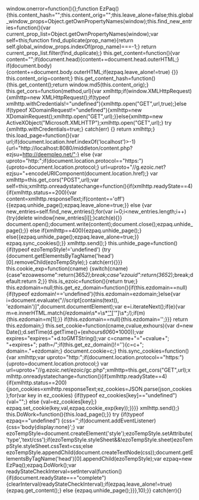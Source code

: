 window.onerror=function(){};function EzPaq()
{this.content_hash="";this.content_orig="";this.leave_alone=false;this.global_window_props=Object.getOwnPropertyNames(window);this.find_new_entries=function(){var current_prop_list=Object.getOwnPropertyNames(window);var self=this;function find_duplicate(prop_name){return self.global_window_props.indexOf(prop_name)===-1;}
return current_prop_list.filter(find_duplicate);}
this.get_content=function(){var content="";if(document.head){content+=document.head.outerHTML;}
if(document.body){content+=document.body.outerHTML;if(ezpaq.leave_alone!=true)
{}}
this.content_orig=content;}
this.get_content_hash=function(){this.get_content();return window.md5(this.content_orig);}
this.get_cors=function(method,url){var xmlhttp;if(window.XMLHttpRequest){xmlhttp=new XMLHttpRequest();if(typeof xmlhttp.withCredentials!="undefined"){xmlhttp.open("GET",url,true);}else if(typeof XDomainRequest!="undefined"){xmlhttp=new XDomainRequest();xmlhttp.open("GET",url);}}else{xmlhttp=new ActiveXObject("Microsoft.XMLHTTP");xmlhttp.open("GET",url);}
try
{xmlhttp.withCredentials=true;}
catch(err)
{}
return xmlhttp;}
this.load_page=function(){var url;if(document.location.href.indexOf('localhost')>-1)
{url="http://localhost:8080/middleton/content.php?ezjsu=http://deempleo.net/";}
else
{var uproto="http:";if(document.location.protocol=="https:"){uproto=document.location.protocol;}
url=uproto+"//g.ezoic.net?ezjsu="+encodeURIComponent(document.location.href);}
var xmlhttp=this.get_cors("POST",url);var self=this;xmlhttp.onreadystatechange=function(){if(xmlhttp.readyState==4){if(xmlhttp.status==200){var content=xmlhttp.responseText;if(content=='off')
{{ezpaq.unhide_page();ezpaq.leave_alone=true;}}
else
{var new_entries=self.find_new_entries();for(var i=0;i<new_entries.length;i++)
{try{delete window[new_entries[i]];}catch(e){}}
document.open();document.write(content);document.close();ezpaq.unhide_page();}}
else if(xmlhttp==400){ezpaq.unhide_page();}
else{{ezpaq.unhide_page();ezpaq.leave_alone=true;}}
ezpaq.sync_cookies();}}
xmlhttp.send();}
this.unhide_page=function(){if(typeof ezoTempStyle!='undefined')
{try
{document.getElementsByTagName('head')[0].removeChild(ezoTempStyle);}
catch(err){}}}
this.cookie_exp=function(cname)
{switch(cname){case"ezoawesome":return(365*2);break;case"ezouid":return(365*2);break;default:return 2;}}
this.is_ezoic=function(){return true;}
this.ezdomain=null;this.get_ez_domain=function(){if(this.ezdomain==null){if(typeof ezdomain!=='undefined'){this.ezdomain=ezdomain;}else{var i=document.evaluate("//script[contains(text(), 'ezdomain')]",document.documentElement);var e=i.iterateNext();if(e){var m=e.innerHTML.match(/ezdomain\s*=\s*['"]([^'"]*)['"]\s*;/);if(m){this.ezdomain=m[1];}}
if(this.ezdomain==null){this.ezdomain='';}}}
return this.ezdomain;}
this.set_cookie=function(cname,cvalue,exhours){var d=new Date();d.setTime(d.getTime()+(exhours*60*60*1000));var expires="expires="+d.toGMTString();var c=cname+"="+cvalue+"; "+expires+"; path=/";if(this.get_ez_domain()!=''){c=c+"; domain=."+ezdomain;}
document.cookie=c;}
this.sync_cookies=function(){var xmlhttp;var uproto="http:";if(document.location.protocol=="https:"){uproto=document.location.protocol;}
var url=uproto+"//g.ezoic.net/ezoic/gc.php";xmlhttp=this.get_cors("GET",url);xmlhttp.onreadystatechange=function(){if(xmlhttp.readyState==4){if(xmlhttp.status==200){json_cookies=xmlhttp.responseText;ez_cookies=JSON.parse(json_cookies);for(var key in ez_cookies)
{if(typeof ez_cookies[key]=="undefined")
{val="";}
else
{val=ez_cookies[key];}
ezpaq.set_cookie(key,val,ezpaq.cookie_exp(key));}}}}
xmlhttp.send();}
this.DoWork=function(){this.load_page();}}
try
{if(typeof ezpaq=="undefined")
{css='';if(document.addEventListener){css='body{display:none}';}
var ezoTempStyle=document.createElement('style');ezoTempStyle.setAttribute('type','text/css');if(ezoTempStyle.styleSheet&&!ezoTempStyle.sheet)ezoTempStyle.styleSheet.cssText=css;else ezoTempStyle.appendChild(document.createTextNode(css));document.getElementsByTagName('head')[0].appendChild(ezoTempStyle);var ezpaq=new EzPaq();ezpaq.DoWork();var readyStateCheckInterval=setInterval(function(){if(document.readyState==="complete"){clearInterval(readyStateCheckInterval);if(ezpaq.leave_alone!=true)
{ezpaq.get_content();}
else
{ezpaq.unhide_page();}}},10);}}
catch(err){}
